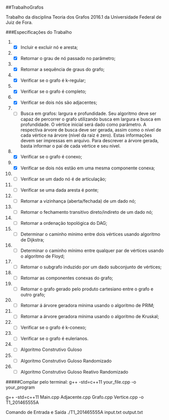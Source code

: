 ##TrabalhoGrafos

Trabalho da disciplina Teoria dos Grafos 2016.1 da Universidade Federal de Juiz de Fora.

###Especificações do Trabalho

 1. - [x] Incluir e excluir nó e aresta;
 2. - [x] Retornar o grau de nó passado no parâmetro;
 3. - [x] Retornar a sequência de graus do grafo;
 4. - [x] Verificar se o grafo é k-regular;
 5. - [x] Verificar se o grafo é completo;
 6. - [x] Verificar se dois nós são adjacentes;
 7. - [ ] Busca em grafos: largura e profundidade. Seu algoritmo deve ser capaz de percorrer o grafo utilizando busca em largura e busca em profundidade. O vértice inicial será dado como parâmetro. A respectiva árvore de busca deve ser gerada, assim como o nível de cada vértice na árvore (nível da raiz é zero). Estas informações devem ser impressas em arquivo. Para descrever a árvore gerada, basta informar o pai de cada vértice e seu nível.
 8. - [x] Verificar se o grafo é conexo;
 9. - [x] Verificar se dois nós estão em uma mesma componente conexa;
10. - [ ] Verificar se um dado nó é de articulação;
11. - [ ] Verificar se uma dada aresta é ponte;
12. - [ ] Retornar a vizinhança (aberta/fechada) de um dado nó;
13. - [ ] Retornar o fechamento transitivo direto/indireto de um dado nó;
14. - [ ] Retornar a ordenação topológica do DAG;
15. - [ ] Determinar o caminho mínimo entre dois vértices usando algoritmo de Dijkstra;
16. - [ ] Determinar o caminho mínimo entre qualquer par de vértices usando o algoritmo de Floyd;
17. - [ ] Retornar o subgrafo induzido por um dado subconjunto de vértices;
18. - [ ] Retornar as componentes conexas do grafo;
19. - [ ] Retornar o grafo gerado pelo produto cartesiano entre o grafo e outro grafo;
20. - [ ] Retornar á árvore geradora mínima usando o algoritmo de PRIM;
21. - [ ] Retornar a árvore geradora mínima usando o algoritmo de Kruskal;
22. - [ ] Verificar se o grafo é k-conexo;
23. - [ ] Verificar se o grafo é eulerianos.
24. - [ ] Algoritmo Construtivo Guloso
25. - [ ] Algoritmo Construtivo Guloso Randomizado
26. - [ ] Algoritmo Construtivo Guloso Reativo Randomizado

#####Compilar pelo terminal:
g++ -std=c++11 your_file.cpp -o your_program

g++ -std=c++11 Main.cpp Adjacente.cpp Grafo.cpp Vertice.cpp -o T1_201465555A


Comando de Entrada e Saída
./T1_201465555A input.txt output.txt




